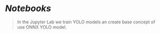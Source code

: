 # ***Notebooks***

> In the Jupyter Lab we train YOLO models an create base concept of use ONNX YOLO model.